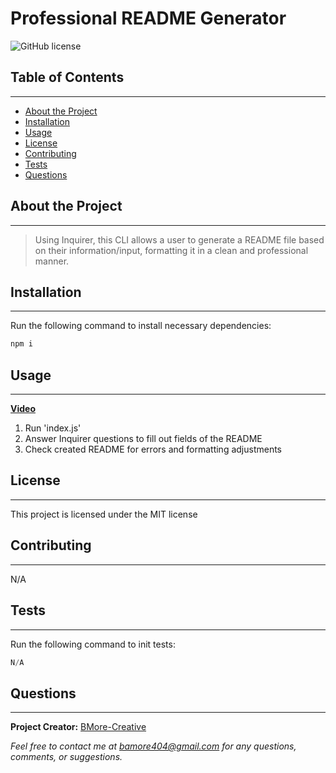 # Professional README Generator
  ![GitHub license](https://img.shields.io/badge/license-MIT-blue.svg) 


## Table of Contents

---

- [About the Project](#about-the-project)
- [Installation](#installation)
- [Usage](#usage)
- [License](#license)
- [Contributing](#contributing)
- [Tests](#tests)
- [Questions](#questions)

## About the Project

---

>Using Inquirer, this CLI allows a user to generate a README file based on their information/input, formatting it in a clean and professional manner.

## Installation

---

Run the following command to install necessary dependencies:

```javascript
npm i
```

## Usage

---

**[Video](https://drive.google.com/file/d/1B_uCr0VAI-BepYXkwIdUX0JRGNtcjDZY/view)**

1. Run 'index.js' 
2. Answer Inquirer questions to fill out fields of the README 
3. Check created README for errors and formatting adjustments

## License

---

This project is licensed under the MIT license

## Contributing

---

N/A

## Tests

---

Run the following command to init tests:
```javascript
N/A
```

## Questions

---

**Project Creator:** [BMore-Creative](https://github.com/BMore-Creative)

*Feel free to contact me at bamore404@gmail.com for any questions, comments, or suggestions.*
